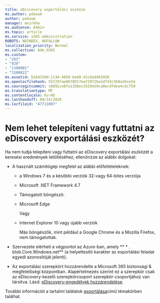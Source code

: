 ```yaml
---
title: eDiscovery exportálási eszköze
ms.author: pebaum
author: pebaum
manager: mnirkhe
ms.audience: Admin
ms.topic: article
ms.service: o365-administration
ROBOTS: NOINDEX, NOFOLLOW
localization_priority: Normal
ms.collection: Adm_O365
ms.custom:
- "263"
- "928"
- "1100001"
- "3100022"
ms.assetid: b16d310d-1134-4959-be68-d1c0ad463930
ms.openlocfilehash: 55f29fae0878917eaf2972ba1dfd3c5b8a26ce54
ms.sourcegitcommit: c6692ce0fa1358ec3529e59ca0ecdfdea4cdc759
ms.translationtype: MT
ms.contentlocale: hu-HU
ms.lasthandoff: 09/14/2020
ms.locfileid: "47711097"
---
```

# <a name="cant-install-or-run-the-ediscovery-export-tool"></a>Nem lehet telepíteni vagy futtatni az eDiscovery exportálási eszközét?

Ha nem tudja telepíteni vagy futtatni az eDiscovery exportálási eszközét a keresési eredmények letöltéséhez, ellenőrizze az alábbi dolgokat:
  
- A használt számítógép megfelel az alábbi előfeltételeknek:

  - a Windows 7 és a későbbi verziók 32-vagy 64-bites verziója

  - Microsoft .NET Framework 4.7

  - Támogatott böngésző:

  - Microsoft Edge

    Vagy

  - Internet Explorer 10 vagy újabb verziók

    Más böngészők, mint például a Google Chrome és a Mozilla Firefox, nem támogatottak.

- Szervezete elérheti a végpontot az Azure-ban, amely ** \* . blob.Core.Windows.net** (a helyettesítő karakter az exportálási feladat egyedi azonosítóját jelenti).

- Az exportálási szerepkört hozzárendelte a Microsoft 365 biztonsági &amp; megfelelőségi központban. Alapértelmezés szerint ez a szerepkör csak az eDiscovery-kezelő szerepkörcsoport szerepkör-csoportjához van társítva. Lásd: [eDiscovery-engedélyek hozzárendelése](https://docs.microsoft.com/microsoft-365/compliance/assign-ediscovery-permissions).

További információt a tartalmi találatok [exportálása](https://docs.microsoft.com/microsoft-365/compliance/export-search-results)című témakörben találhat.
  